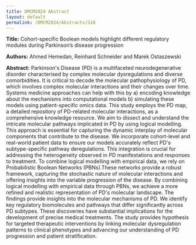 ```yaml
---
title: DMCM2024 Abstract
layout: default
permalink: /DMCM2024/Abstracts/S18
---
```


**Title:**
Cohort-specific Boolean models highlight different regulatory modules during Parkinson’s disease progression

**Authors:**
Ahmed Hemedan, Reinhard Schneider and Marek Ostaszewski

**Abstract:**
Parkinson's Disease (PD) is a multifaceted neurodegenerative disorder characterised by complex molecular dysregulations and diverse comorbidities. It is critical to decode the molecular pathophysiology of PD, which involves complex molecular interactions and their changes over time. Systems medicine approaches can help with this by a) encoding knowledge about the mechanisms into computational models
b) simulating these models using patient-specific omics data. This study employs the PD map, a detailed repository of PD-related molecular interactions, as a comprehensive knowledge resource. We aim to dissect and understand the intricate molecular pathways implicated in PD by using logical modelling. This approach is essential for capturing the dynamic interplay of molecular components that contribute to the disease. We incorporate cohort-level and real-world patient data to ensure our models accurately reflect PD's subtype-specific pathway deregulations. This integration is crucial for addressing the heterogeneity observed in PD manifestations and responses to treatment. To combine logical modelling with empirical data, we rely on Probabilistic Boolean Networks (PBNs).These networks provide a robust framework, capturing the stochastic nature of molecular interactions and offering insights into the variable progression of the disease. By combining logical modelling with empirical data through PBNs, we achieve a more refined and realistic representation of PD's molecular landscape. The findings provide insights into the molecular mechanisms of PD. We identify key regulatory biomolecules and pathways that differ significantly across PD subtypes. These discoveries have substantial implications for the development of precise medical treatments. The study provides hypothesis for targeted therapeutic interventions by linking molecular dysregulation patterns to clinical phenotypes and advancing our understanding of PD progression and patient stratification.

